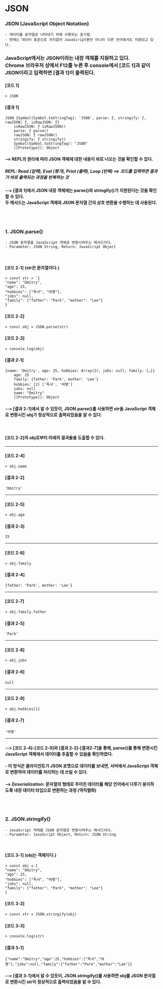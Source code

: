 # JSON

### JSON (JavaScript Object Notation)
    - 데이터를 문자열로 나타내기 위해 사용되는 표기법.
    - 현재는 데이터 표준으로 자리잡아 JavaScript뿐만 아니라 다른 언어에서도 지원되고 있다.
### JavaScript에서는 JSON이라는 내장 객체를 지원하고 있다. <br> Chrome 브라우저 상에서 F12를 누른 후 console에서 [코드 1]과 같이 JSON이라고 입력하면 [결과 1]이 출력된다.
#### [코드 1]
    > JSON
#### [결과 1]
    JSON {Symbol(Symbol.toStringTag): 'JSON', parse: ƒ, stringify: ƒ, rawJSON: ƒ, isRawJSON: ƒ}
        isRawJSON: ƒ isRawJSON()
        parse: ƒ parse()
        rawJSON: ƒ rawJSON()
        stringify: ƒ stringify()
        Symbol(Symbol.toStringTag): "JSON"
        [[Prototype]]: Object
#### --> **REP**L의 원리에 따라 JSON 객체에 대한 내용이 바로 나오는 것을 확인할 수 있다.
#####     **REPL**: Read (입력), Eval (평가), Print (출력), Loop (반복) ==> 코드를 입력하면 결과가 바로 출력되는 과정을 반복하는 것
#### --> [결과 1]에서 JSON 내장 객체에는 parse()와 stringify()가 지원된다는 것을 확인할 수 있다. <br> 두 메서드는 JavaScript 객체와 JSON 문자열 간의 상호 변환을 수행하는 데 사용된다.

<br><br>
### 1. JSON.parse()
    - JSON 문자열을 JavaScript 객체로 변환시켜주는 메서드이다.
    - Parameter: JSON String, Return: JavaScript Object
<br/>

#### [코드 2-1] (str은 문자열이다.)
    > const str = `{
    "name": "Dmitry",
    "age": 25,
    "hobbies": ["독서", "여행"],
    "jobs": null,
    "family": {"father": "Park", "mother": "Lee"}
    }`
    
#### [코드 2-2]
    > const obj = JSON.parse(str)
    
#### [코드 2-3]
    > console.log(obj)
    
#### [결과 2-1]
    {name: 'Dmitry', age: 25, hobbies: Array(2), jobs: null, family: {…}}
        age: 25
        family: {father: 'Park', mother: 'Lee'}
        hobbies: (2) ['독서', '여행']
        jobs: null
        name: "Dmitry"
        [[Prototype]]: Object
        
#### --> [결과 2-1]에서 알 수 있듯이, JSON.parse()를 사용하면 str을 JavaScript 객체로 변환시킨 obj가 정상적으로 출력되었음을 알 수 있다.

<br/>

#### [코드 2-2]의 obj로부터 아래의 결과들을 도출할 수 있다.
---
#### [코드 2-4]
    > obj.name

#### [결과 2-2]
    'Dmitry'

---
#### [코드 2-5]
    > obj.age

#### [결과 2-3]
    25

---
#### [코드 2-6]
    > obj.family

#### [결과 2-4]
    {father: 'Park', mother: 'Lee'}

---
#### [코드 2-7]
    > obj.family.father

#### [결과 2-5]
    'Park'

---
#### [코드 2-8]
    > obj.jobs

#### [결과 2-6]
    null

---
#### [코드 2-9]
    > obj.hobbies[1]

#### [결과 2-7]
    '여행'
---
#### --> [코드 2-4]-[코드 2-9]와 [결과 2-2]-[결과2-7]을 통해, parse()를 통해 변환시킨 JavaScript 객체에서 데이터를 추출할 수 있음을 확인하였다.
#### - 이 방식은 클라이언트가 JSON 포맷으로 데이터를 보내면, 서버에서 JavaScript 객체로 변환하여 데이터를 처리하는 데 쓰일 수 있다.
#### --> _Deserialization_: 문자열의 형태로 주어진 데이터를 해당 언어에서 다루기 용이하도록 내장 데이터 타입으로 변환하는 과정 (역직렬화)


<br><br>
### 2. JSON.stringify()
    - JavaScript 객체를 JSON 문자열로 변환시켜주는 메서드이다.
    - Parameter: JavaScript Object, Return: JSON String
<br/>

#### [코드 3-1] (obj는 객체이다.)
    > const obj = {
    "name": "Dmitry",
    "age": 25,
    "hobbies": ["독서", "여행"],
    "jobs": null,
    "family": {"father": "Park", "mother": "Lee"}
    }

#### [코드 3-2]
    > const str = JSON.stringify(obj)
    
#### [코드 3-3]
    > console.log(str)
    
#### [결과 3-1]
    {"name":"Dmitry","age":25,"hobbies":["독서","여행"],"jobs":null,"family":{"father":"Park","mother":"Lee"}}

#### --> [결과 3-1]에서 알 수 있듯이, JSON.stringify()를 사용하면 obj를 JSON 문자열로 변환시킨 str이 정상적으로 출력되었음을 알 수 있다.


